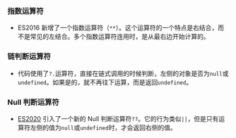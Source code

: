 ### 指数运算符

- ES2016 新增了一个指数运算符（`**`）。这个运算符的一个特点是右结合，而不是常见的左结合。多个指数运算符连用时，是从最右边开始计算的。

### 链判断运算符

- 代码使用了`?.`运算符，直接在链式调用的时候判断，左侧的对象是否为`null`或`undefined`。如果是的，就不再往下运算，而是返回`undefined`。

### Null 判断运算符

- [ES2020](https://github.com/tc39/proposal-nullish-coalescing) 引入了一个新的 Null 判断运算符`??`。它的行为类似`||`，但是只有运算符左侧的值为`null`或`undefined`时，才会返回右侧的值。